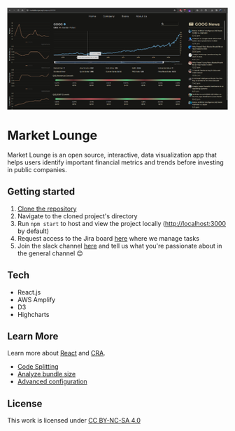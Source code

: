 ![marketloung.org_screenshot](ml_screenshot.png)

# Market Lounge

Market Lounge is an open source, interactive, data visualization app that helps users identify important financial metrics and trends before investing in public companies.

## Getting started

1. [Clone the repository](https://docs.github.com/en/repositories/creating-and-managing-repositories/cloning-a-repository)
2. Navigate to the cloned project's directory
3. Run `npm start` to host and view the project locally ([http://localhost:3000](http://localhost:3000) by default)
4. Request access to the Jira board [here](https://entremont.atlassian.net/jira/software/c/projects/ML/boards/1/backlog?issueLimit=100&view=detail) where we manage tasks
5. Join the slack channel [here](https://join.slack.com/t/simplemarkets/shared_invite/zt-29lp1xm5v-wImtuUt8j3DvvRm_UzQpwQ) and tell us what you're passionate about in the general channel 😊

## Tech

- React.js
- AWS Amplify
- D3
- Highcharts

## Learn More

Learn more about [React](https://reactjs.org/) and [CRA](https://facebook.github.io/create-react-app/docs/getting-started).

- [Code Splitting](https://facebook.github.io/create-react-app/docs/code-splitting)
- [Analyze bundle size](https://facebook.github.io/create-react-app/docs/analyzing-the-bundle-size)
- [Advanced configuration](https://facebook.github.io/create-react-app/docs/advanced-configuration)

## License

This work is licensed under [CC BY-NC-SA 4.0](./LICENSE)
